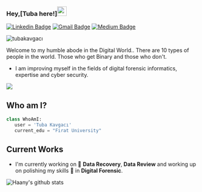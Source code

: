 
### Hey,[Tuba here!]<img src="https://media.giphy.com/media/hvRJCLFzcasrR4ia7z/giphy.gif" width="25px">


[![Linkedin Badge](https://img.shields.io/badge/-TubaKavgacı-blue?style=flat-square&logo=Linkedin&logoColor=white&link=https://www.linkedin.com/in/tubakavgaci)](https://www.linkedin.com/in/tubakavgaci) [![Gmail Badge](https://img.shields.io/badge/-tbkvgc7.2@gmail.com-c14438?style=flat-square&logo=Gmail&logoColor=white&link=mailto:tbkvgc7.2@gmail.com)](mailto:tbkvgc7.2@gmail.com)  [![Medium Badge](https://img.shields.io/badge/-TubaKavgacı-black?style=flat-square&logo=Medium&logoColor=white&link=https://medium.com/@tbkvgc7.2)](https://medium.com/@tbkvgc7.2)
<p align="left"> <img src="https://komarev.com/ghpvc/?username=tubakvgc" alt="tubakavgacı" /> </p>

Welcome to my humble abode in the Digital World.. There are 10 types of people in the world. Those who get Binary and those who don't.



* I am improving myself in the fields of digital forensic informatics, expertise and cyber security.


<img src = "https://github-readme-stats.vercel.app/api/top-langs/?username=tubakvgc&layout=compact">

 ## Who am I?
 ```python
 class WhoAmI:
	user = 'Tuba Kavgacı'
	current_edu = "Firat University"
```
 
## Current Works
 * I'm currently working on 🔭  **Data Recovery**,  **Data Review** and working up on polishing my skills 🌱 in **Digital Forensic**.
 
![Haany's github stats](https://github-readme-stats.vercel.app/api?username=tubakvgc&show_icons=true&hide=[%22issues%22])
 
 
